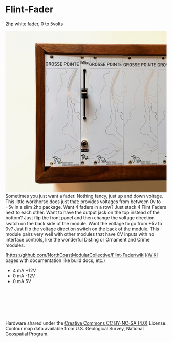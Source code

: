 # Flint-Fader
2hp white fader, 0 to 5volts

![Picture of Flint Fader in a case with Grosse Pointe Blanks next to it](https://raw.githubusercontent.com/NorthCoastModularCollective/Flint-Fader/master/Images/north-coast-modular-collective-flint-fader-panel-fader-top.jpeg)
Sometimes you just want a fader. Nothing fancy, just up and down voltage. This little workhorse does just that: provides voltages from between 0v to +5v in a slim 2hp package. Want 4 faders in a row? Just stack 4 Flint Faders next to each other. Want to have the output jack on the top instead of the bottom? Just flip the front panel and then change the voltage direction switch on the back side of the module. Want the voltage to go from +5v to 0v? Just flip the voltage direction switch on the back of the module. This module pairs very well with other modules that have CV inputs with no interface controls, like the wonderful Disting or Ornament and Crime modules.

[https://github.com/NorthCoastModularCollective/Flint-Fader/wiki](WIKI pages with documentation like build docs, etc.)

-   4 mA +12V
-   0 mA -12V
-   0 mA 5V


<BR><BR><BR><BR><BR>

Hardware shared under the [Creative Commons CC BY-NC-SA (4.0)](https://creativecommons.org/licenses/by-nc-sa/4.0/legalcode) License. Contour map data available from U.S. Geological Survey, National Geospatial Program.
